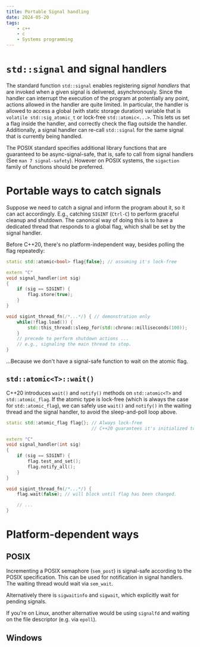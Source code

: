```yaml
---
title: Portable Signal handling
date: 2024-05-20
tags:
    - c++
    - c
    - Systems programming
---
```


# `std::signal` and signal handlers
The standard function `std::signal` enables registering _signal handlers_ that are invoked when a given signal is delivered, asynchronously.
Since the handler can interrupt the execution of the program at potentially any point, actions allowed in the handler are quite limited.
In particular, the handler is allowed to access a global (with static storage duration) variable that is `volatile std::sig_atomic_t` or lock-free `std::atomic<...>`.
This lets us set a flag inside the handler, and correctly check the flag outside the handler.
Additionally, a signal handler can re-call `std::signal` for the same signal that is currently being handled.

The POSIX standard specifies additional library functions that are guaranteed to be async-signal-safe, that is, safe to call from signal handlers (See `man 7 signal-safety`).
However on POSIX systems, the `sigaction` family of functions should be preferred.

# Portable ways to catch signals
Suppose we need to catch a signal and inform the program about it, so it can act accordingly. E.g., catching `SIGINT` (`Ctrl-C`) to perform graceful cleanup and shutdown.
The canonical way of doing this is to have a dedicated thread that responds to a global flag, which shall be set by the signal handler.

Before C++20, there's no platform-independent way, besides polling the flag repeatedly:
```c++
static std::atomic<bool> flag{false}; // assuming it's lock-free

extern "C"
void signal_handler(int sig)
{
    if (sig == SIGINT) {
        flag.store(true);
    }
}

void sigint_thread_fn(/*...*/) { // demonstration only
    while(!flag.load()) {
        std::this_thread::sleep_for(std::chrono::milliseconds(100)); 
    }
    // precede to perform shutdown actions ...
    // e.g., signaling the main thread to stop.
}
```

...Because we don't have a signal-safe function to wait on the atomic flag.

## `std::atomic<T>::wait()`
C++20 introduces `wait()` and `notify()` methods on `std::atomic<T>` and `std::atomic_flag`.
If the atomic type is lock-free (which is always the case for `std::atomic_flag`),
we can safely use `wait()` and `notify()` in the waiting thread and the signal handler, to avoid the sleep-and-poll loop above.
```c++
static std::atomic_flag flag{}; // Always lock-free
                                // C++20 guarantees it's initialized to false

extern "C"
void signal_handler(int sig)
{
    if (sig == SIGINT) {
        flag.test_and_set();
        flag.notify_all();
    }
}

void sigint_thread_fn(/*...*/) {
    flag.wait(false); // will block until flag has been changed.

    // ...
}
```

# Platform-dependent ways

## POSIX
Incrementing a POSIX semaphore (`sem_post`) is signal-safe according to the POSIX specification.
This can be used for notification in signal handlers. The waiting thread would wait via `sem_wait`.

Alternatively there is `sigwaitinfo` and `sigwait`, which explicitly wait for pending signals.

If you're on Linux, another alternative would be using `signalfd` and waiting on the file descriptor (e.g. via `epoll`).

## Windows
